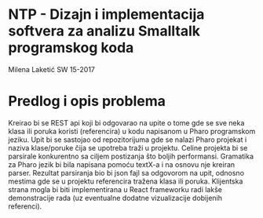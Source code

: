 # NTP - Dizajn i implementacija softvera za analizu Smalltalk programskog koda

Milena Laketić SW 15-2017

# Predlog i opis problema

Kreirao bi se REST api koji bi odgovarao na upite o tome gde se sve neka klasa ili poruka koristi (referencira) u kodu napisanom u Pharo programskom jeziku. Upit bi se sastojao od repozitorijuma gde se nalazi Pharo projekat i naziva klase/poruke čija se upotreba traži u projektu. Celine projekta bi se parsirale konkurentno sa ciljem postizanja što boljih performansi. Gramatika za Pharo jezik bi bila napisana pomoću textX-a i na osnovu nje kreiran parser. Rezultat parsiranja bio bi json fajl sa odgovorom na upit, odnosno mestima gde se u projektu referencira tražena klasa ili poruka. Klijentska strana mogla bi biti implementirana u React frameworku radi lakše demonstracije rada (uz eventualne dodatne vizualizacije dobijenih referenci).
